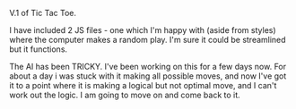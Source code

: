 V.1 of Tic Tac Toe.

I have included 2 JS files - one which I'm happy with (aside from styles) where the computer makes a random play. I'm sure it could be streamlined but it functions.

The AI has been TRICKY. I've been working on this for a few days now. For about a day i was stuck with it making all possible moves, and now I've got it to a point where it is making a logical but not optimal move, and I can't work out the logic. I am going to move on and come back to it.